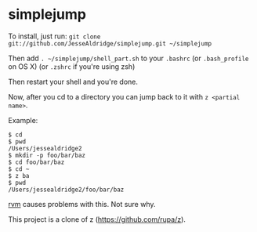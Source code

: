 simplejump
==========

To install, just run: 
    `git clone git://github.com/JesseAldridge/simplejump.git ~/simplejump`

Then add `. ~/simplejump/shell_part.sh` to your `.bashrc` (or `.bash_profile` on OS X) (or `.zshrc` if you're using zsh)

Then restart your shell and you're done.

Now, after you cd to a directory you can jump back to it with `z <partial name>`.

Example:

    $ cd
    $ pwd
    /Users/jessealdridge2
    $ mkdir -p foo/bar/baz
    $ cd foo/bar/baz
    $ cd ~
    $ z ba
    $ pwd
    /Users/jessealdridge2/foo/bar/baz

[rvm](https://rvm.io/) causes problems with this.  Not sure why.

This project is a clone of z (https://github.com/rupa/z).
